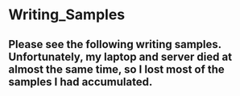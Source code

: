 # Writing_Samples
## Please see the following writing samples. Unfortunately, my laptop and server died at almost the same time, so I lost most of the samples I had accumulated.
